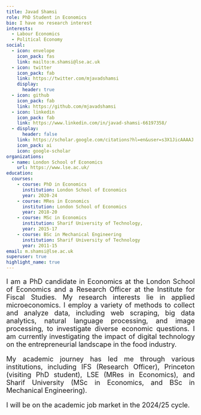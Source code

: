 ```yaml
---
title: Javad Shamsi
role: PhD Student in Economics
bio: I have no research interest
interests:
  - Labour Economics
  - Political Economy
social:
  - icon: envelope
    icon_pack: fas
    link: mailto:m.shamsi@lse.ac.uk
  - icon: twitter
    icon_pack: fab
    link: https://twitter.com/mjavadshamsi
    display:
      header: true
  - icon: github
    icon_pack: fab
    link: https://github.com/mjavadshamsi
  - icon: linkedin
    icon_pack: fab
    link: https://www.linkedin.com/in/javad-shamsi-66197358/
  - display:
      header: false
    link: https://scholar.google.com/citations?hl=en&user=s3X1JicAAAAJ
    icon_pack: ai
    icon: google-scholar
organizations:
  - name: London School of Economics
    url: https://www.lse.ac.uk/
education:
  courses:
    - course: PhD in Economics
      institution: London School of Economics
      year: 2020-24
    - course: MRes in Economics
      institution: London School of Economics
      year: 2018-20
    - course: MSc in Economics
      institution: Sharif University of Technology,
      year: 2015-17
    - course: BSc in Mechanical Engineering
      institution: Sharif University of Technology
      year: 2011-15
email: m.shamsi@lse.ac.uk
superuser: true
highlight_name: true
---
```

<p style="font-size: 18px; text-align: justify;">
    I am a PhD candidate in Economics at the London School of Economics and a Research Officer at the Institute for Fiscal Studies. My research interests lie in applied microeconomics. I employ a variety of methods to collect and analyze data, including web scraping, big data analytics, natural language processing, and image processing, to investigate diverse economic questions. I am currently investigating the impact of digital technology on the entrepreneurial landscape in the food industry.
</p>

<p style="font-size: 18px; text-align: justify;">
    My academic journey has led me through various institutions, including IFS (Research Officer), Princeton (visiting PhD student), LSE (MRes in Economics), and Sharif University (MSc in Economics, and BSc in Mechanical Engineering).
</p>

<p style="font-size: 18px; text-align: justify;">
    I will be on the academic job market in the 2024/25 cycle.
</p>